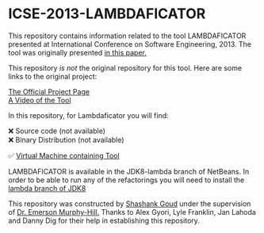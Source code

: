 # ICSE-2013-LAMBDAFICATOR

This repository contains information related to the tool LAMBDAFICATOR presented at International Conference on Software Engineering, 2013. The tool was originally presented 
<a href="http://dl.acm.org/citation.cfm?id=2486986">in this paper.</a>

This repository <i>is not </i>the original repository for this tool. Here are some links to the original project:


<a href="http://refactoring.info/tools/LambdaFicator/">The Official Project Page</a>
<br>
<a href="https://www.youtube.com/watch?v=EIyAflgHVpU">A Video of the Tool</a>

In this repository, for Lambdaficator you will find:<br>

:x: Source code (not available)<br>
:x: Binary Distribution (not available)<br>


:white_check_mark: [Virtual Machine containing Tool](https://drive.google.com/a/ncsu.edu/file/d/0B5oCXk5b71yhbkFBZlFHUENFQzA/view?usp=sharing)<br>

<p>
LAMBDAFICATOR is available in the JDK8-lambda branch of NetBeans.
In order to be able to run any of the refactorings you will need to install the
<a href="https://jdk8.java.net/lambda/">lambda branch of JDK8</a>


This repository was constructed by <a href="https://github.com/shashankgoudp">Shashank Goud</a>
under the supervision of <a href="https://github.com/CaptainEmerson">Dr. Emerson Murphy-Hill.</a> Thanks to Alex Gyori, Lyle Franklin, Jan Lahoda and Danny Dig for their help in establishing this repository.
